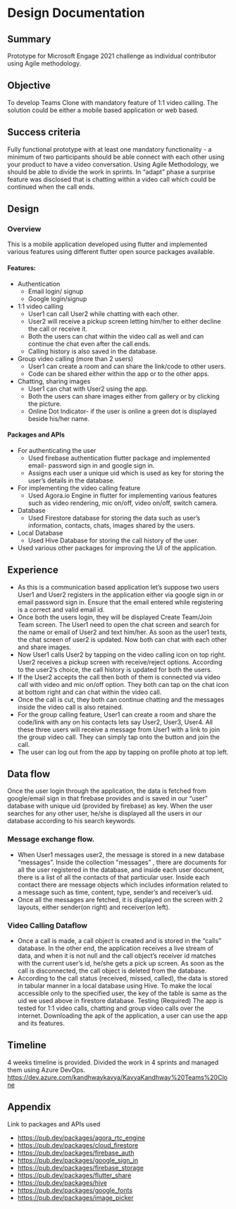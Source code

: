 # Design Documentation
## Summary
Prototype for Microsoft Engage 2021 challenge as individual contributor using Agile methodology.

## Objective
To develop Teams Clone with mandatory feature of 1:1 video calling. The solution could be either a mobile based application or web based. 

## Success criteria
Fully functional prototype with at least one mandatory functionality - a minimum of two participants should be able connect with each other using your product to have a video conversation. 
Using Agile Methodology, we should be able to divide the work in sprints.
In “adapt” phase a surprise feature was disclosed that is chatting within a video call which could be continued when the call ends. 

## Design
### Overview
This is a mobile application developed using flutter and implemented various features using different flutter open source packages available. 
#### Features: 
- Authentication
  -	Email login/ signup
  -	Google login/signup
-	1:1 video calling
    - User1 can call User2 while chatting with each other.
    -	User2 will receive a pickup screen letting him/her to either decline the call or receive it.
    -	Both the users can chat within the video call as well and can continue the chat even after the call ends.
    -	Calling history is also saved in the database.
-	Group video calling (more than 2 users)
    -	User1 can create a room and can share the link/code to other users.
    -	Code can be shared either within the app or to the other apps.
-	Chatting, sharing images
    -	User1 can chat with User2 using the app.
    -	Both the users can share images either from gallery or by clicking the picture. 
    -	Online Dot Indicator- if the user is online a green dot is displayed beside his/her name.

#### Packages and APIs
-	For authenticating the user
    -	Used firebase authentication flutter package and implemented email- password sign in and google sign in. 
    -	Assigns each user a unique uid which is used as key for storing the user’s details in the database.
-	For implementing the video calling feature
    -	Used Agora.io Engine in flutter for implementing various features such as video rendering, mic on/off, video on/off, switch camera.
-	Database
    -	Used Firestore database for storing the data such as user’s information, contacts, chats, images shared by the users.
-	Local Database
    -	Used Hive Database for storing the call history of the user. 
-	Used various other packages for improving the UI of the application. 

## Experience
- As this is a communication based application let’s suppose two users User1 and User2 registers in the application either via google sign in or email password sign in. Ensure that the email entered while registering is a correct and valid email id.
- Once both the users login, they will be displayed Create Team/Join Team screen. The User1 need to open the chat screen and search for the name or email of User2 and text him/her. As soon as the user1 texts,  the chat screen of user2 is updated. Now both can chat with each other and share images.
- Now User1 calls User2 by tapping on the video calling icon on top right. User2 receives a pickup screen with receive/reject options. According to the user2’s choice, the call history is updated for both the users.
- If the User2 accepts the call then both of them is connected via video call with video and mic on/off option. They both can tap on the chat icon at bottom right and can chat within the video call. 
- Once the call is cut, they both can continue chatting and the messages inside the video call is also retained.
- For the group calling feature, User1 can create a room and share the code/link with any on his contacts lets say User2, User3, User4. All these three users will receive a message from User1 with a link to join the group video call. They can simply tap onto the button and join the call.
- The user can log out from the app by tapping on profile photo at top left. 

## Data flow
Once the user login through the application, the data is fetched from google/email sign in that firebase provides and is saved in our “user” database with unique uid (provided by firebase) as key. 
When the user searches for any other user, he/she is displayed all the users in our database according to his search keywords.
### Message exchange flow.
-	When User1 messages user2, the message is stored in a new database “messages”. Inside the collection "messages” , there are documents for all the user registered in the database, and inside each user document, there is a list of all the contacts of that particular user. Inside each contact there are message objects which includes information related to a message such as time, content, type, sender’s and receiver’s uid.
-	Once all the messages are fetched, it is displayed on the screen with 2 layouts, either sender(on right) and receiver(on left).

### Video Calling Dataflow
-	Once a call is made, a call object is created and is stored in the “calls” database. In the other end, the application receives a live stream of data, and when it is not null and the call object’s receiver id matches with the current user’s id, he/she gets a pick up screen. As soon as the call is disconnected, the call object is deleted from the database.
-	According to the call status (received, missed, called), the data is stored in tabular manner in a local database using Hive. To make the local accessible only to the specified user, the key of the table is same as the uid we used above in firestore database. 
Testing (Required)
The app is tested for 1:1 video calls, chatting and group video calls over the internet. Downloading the apk of the application, a user can use the app and its features.

## Timeline
4 weeks timeline is provided. Divided the work in 4 sprints and managed them using Azure DevOps. 
https://dev.azure.com/kandhwaykavya/KavyaKandhway%20Teams%20Clone

## Appendix
Link to packages and APIs used
-	https://pub.dev/packages/agora_rtc_engine
-	https://pub.dev/packages/cloud_firestore
-	https://pub.dev/packages/firebase_auth
-	https://pub.dev/packages/google_sign_in
-	https://pub.dev/packages/firebase_storage
-	https://pub.dev/packages/flutter_share
-	https://pub.dev/packages/hive
-	https://pub.dev/packages/google_fonts
-	https://pub.dev/packages/image_picker

